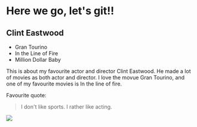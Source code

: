# Here we go, let's git!!

## Clint Eastwood

* Gran Tourino
* In the Line of Fire
* Million Dollar Baby

This is about my favourite actor and director Clint Eastwood. He made a lot of movies as both actor and
director. I love the movue Gran Tourino, and one of my favourite movies is In the line of fire.

Favourite quote:
> I don't like sports.
> I rather like acting.

<img src="https://upload.wikimedia.org/wikipedia/commons/thumb/0/07/ClintEastwoodCannesMay08.jpg/800px-ClintEastwoodCannesMay08.jpg"/>